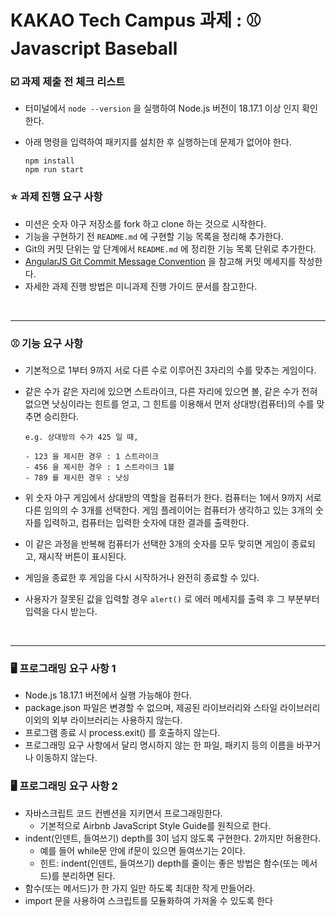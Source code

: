 <h1> KAKAO Tech Campus 과제 : ⚾️ Javascript Baseball </h1>

<h3>☑️ 과제 제출 전 체크 리스트</h3>

- 터미널에서 `node --version` 을 실행하여 Node.js 버전이 18.17.1 이상 인지 확인한다.
- 아래 명령을 입력하여 패키지를 설치한 후 실행하는데 문제가 없어야 한다.

  ```
  npm install
  npm run start
  ``` 

<h3>⭐️ 과제 진행 요구 사항</h3>

- 미션은 숫자 야구 저장소를 fork 하고 clone 하는 것으로 시작한다.
- 기능을 구현하기 전 `README.md` 에 구현할 기능 목록을 정리해 추가한다.
- Git의 커밋 단위는 앞 단계에서 `README.md` 에 정리한 기능 목록 단위로 추가한다.
- <a href = "https://gist.github.com/stephenparish/9941e89d80e2bc58a153">AngularJS Git Commit Message Convention</a> 을 참고해 커밋 메세지를 작성한다.
- 자세한 과제 진행 방법은 미니과제 진행 가이드 문서를 참고한다.

<br>

------


<h3>⚾️ 기능 요구 사항</h3>

- 기본적으로 1부터 9까지 서로 다른 수로 이루어진 3자리의 수를 맞추는 게임이다.
- 같은 수가 같은 자리에 있으면 스트라이크, 다른 자리에 있으면 볼, 같은 수가 전혀 없으면 낫싱이라는 힌트를 얻고, 그 힌트를 이용해서 먼저 상대방(컴퓨터)의 수를 맞추면 승리한다.

  ```
  e.g. 상대방의 수가 425 일 때,
  
  - 123 을 제시한 경우 : 1 스트라이크
  - 456 을 제시한 경우 : 1 스트라이크 1볼
  - 789 를 제시한 경우 : 낫싱
  ```

- 위 숫자 야구 게임에서 상대방의 역할을 컴퓨터가 한다. 컴퓨터는 1에서 9까지 서로 다른 임의의 수 3개를 선택한다. 게임 플레이어는 컴퓨터가 생각하고 있는 3개의 숫자를 입력하고, 컴퓨터는 입력한 숫자에 대한 결과를 출력한다.
- 이 같은 과정을 반복해 컴퓨터가 선택한 3개의 숫자를 모두 맞히면 게임이 종료되고, 재시작 버튼이 표시된다.
- 게임을 종료한 후 게임을 다시 시작하거나 완전히 종료할 수 있다.
- 사용자가 잘못된 값을 입력할 경우 `alert()` 로 에러 메세지를 출력 후 그 부분부터 입력을 다시 받는다.

<br>

------


<h3>🖥️ 프로그래밍 요구 사항 1</h3>

- Node.js 18.17.1 버전에서 실행 가능해야 한다.
- package.json 파일은 변경할 수 없으며, 제공된 라이브러리와 스타일 라이브러리 이외의 외부 라이브러리는 사용하지 않는다.
- 프로그램 종료 시 process.exit() 를 호출하지 않는다.
- 프로그래밍 요구 사항에서 달리 명시하지 않는 한 파일, 패키지 등의 이름을 바꾸거나 이동하지 않는다.

<h3>🖥️ 프로그래밍 요구 사항 2 </h3>

- 자바스크립트 코드 컨벤션을 지키면서 프로그래밍한다.
  - 기본적으로 Airbnb JavaScript Style Guide를 원칙으로 한다.
- indent(인덴트, 들여쓰기) depth를 3이 넘지 않도록 구현한다. 2까지만 허용한다.
  - 예를 들어 while문 안에 if문이 있으면 들여쓰기는 2이다.
  - 힌트: indent(인덴트, 들여쓰기) depth를 줄이는 좋은 방법은 함수(또는 메서드)를 분리하면 된다.
- 함수(또는 메서드)가 한 가지 일만 하도록 최대한 작게 만들어라.
- import 문을 사용하여 스크립트를 모듈화하여 가져올 수 있도록 한다
